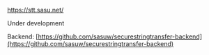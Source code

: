 https://stt.sasu.net/

Under development

Backend: [https://github.com/sasuw/securestringtransfer-backend](https://github.com/sasuw/securestringtransfer-backend)